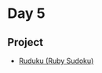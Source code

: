 Day 5
====================
Project
----------------------------
* [Ruduku (Ruby Sudoku)](https://github.com/CodePlatoon/ruduku)
